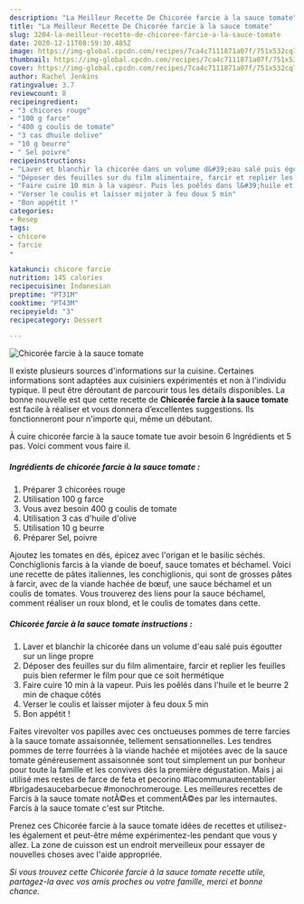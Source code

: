 ```yaml
---
description: "La Meilleur Recette De Chicorée farcie à la sauce tomate"
title: "La Meilleur Recette De Chicorée farcie à la sauce tomate"
slug: 3204-la-meilleur-recette-de-chicoree-farcie-a-la-sauce-tomate
date: 2020-12-11T08:59:30.485Z
image: https://img-global.cpcdn.com/recipes/7ca4c7111871a07f/751x532cq70/chicoree-farcie-a-la-sauce-tomate-photo-principale-de-la-recette.jpg
thumbnail: https://img-global.cpcdn.com/recipes/7ca4c7111871a07f/751x532cq70/chicoree-farcie-a-la-sauce-tomate-photo-principale-de-la-recette.jpg
cover: https://img-global.cpcdn.com/recipes/7ca4c7111871a07f/751x532cq70/chicoree-farcie-a-la-sauce-tomate-photo-principale-de-la-recette.jpg
author: Rachel Jenkins
ratingvalue: 3.7
reviewcount: 8
recipeingredient:
- "3 chicores rouge"
- "100 g farce"
- "400 g coulis de tomate"
- "3 cas dhuile dolive"
- "10 g beurre"
- " Sel poivre"
recipeinstructions:
- "Laver et blanchir la chicorée dans un volume d&#39;eau salé puis égoutter sur un linge propre"
- "Déposer des feuilles sur du film alimentaire, farcir et replier les feuilles puis bien refermer le film pour que ce soit hermétique"
- "Faire cuire 10 min à la vapeur. Puis les poêlés dans l&#39;huile et le beurre 2 min de chaque côtés"
- "Verser le coulis et laisser mijoter à feu doux 5 min"
- "Bon appétit !"
categories:
- Resep
tags:
- chicore
- farcie
- 

katakunci: chicore farcie  
nutrition: 145 calories
recipecuisine: Indonesian
preptime: "PT31M"
cooktime: "PT43M"
recipeyield: "3"
recipecategory: Dessert

---
```



![Chicorée farcie à la sauce tomate](https://img-global.cpcdn.com/recipes/7ca4c7111871a07f/751x532cq70/chicoree-farcie-a-la-sauce-tomate-photo-principale-de-la-recette.jpg)

Il existe plusieurs sources d'informations sur la cuisine. Certaines informations sont adaptées aux cuisiniers expérimentés et non à l'individu typique. Il peut être déroutant de parcourir tous les détails disponibles. La bonne nouvelle est que cette recette de <strong> Chicorée farcie à la sauce tomate </strong> est facile à réaliser et vous donnera d’excellentes suggestions. Ils fonctionneront pour n'importe qui, même un débutant.

<!--inarticleads1-->

À cuire chicorée farcie à la sauce tomate tue avoir besoin 6 Ingrédients et 5 pas. Voici comment vous faire il.

##### Ingrédients de chicorée farcie à la sauce tomate :

1. Préparer 3 chicorées rouge
1. Utilisation 100 g farce
1. Vous avez besoin 400 g coulis de tomate
1. Utilisation 3 cas d&#39;huile d&#39;olive
1. Utilisation 10 g beurre
1. Préparer  Sel, poivre


Ajoutez les tomates en dés, épicez avec l&#39;origan et le basilic séchés. Conchiglionis farcis à la viande de boeuf, sauce tomates et béchamel. Voici une recette de pâtes italiennes, les conchiglionis, qui sont de grosses pâtes à farcir, avec de la viande hachée de bœuf, une sauce béchamel et un coulis de tomates. Vous trouverez des liens pour la sauce béchamel, comment réaliser un roux blond, et le coulis de tomates dans cette. 

<!--inarticleads2-->

##### Chicorée farcie à la sauce tomate instructions :

1. Laver et blanchir la chicorée dans un volume d&#39;eau salé puis égoutter sur un linge propre
1. Déposer des feuilles sur du film alimentaire, farcir et replier les feuilles puis bien refermer le film pour que ce soit hermétique
1. Faire cuire 10 min à la vapeur. Puis les poêlés dans l&#39;huile et le beurre 2 min de chaque côtés
1. Verser le coulis et laisser mijoter à feu doux 5 min
1. Bon appétit !


Faites virevolter vos papilles avec ces onctueuses pommes de terre farcies à la sauce tomate assaisonnée, tellement sensationnelles. Les tendres pommes de terre fourrées à la viande hachée et mijotées avec de la sauce tomate généreusement assaisonnée sont tout simplement un pur bonheur pour toute la famille et les convives dès la première dégustation. Mais j ai utilisé mes restes de farce de feta et pecorino #lacommunauteentablier #brigadesaucebarbecue #monochromerouge. Les meilleures recettes de Farcis à la sauce tomate notÃ©es et commentÃ©es par les internautes. Farcis à la sauce tomate c&#39;est sur Ptitche. 

<!--inarticleads1-->

<p>
Prenez ces Chicorée farcie à la sauce tomate idées de recettes et utilisez-les également et peut-être même expérimentez-les pendant que vous y allez. La zone de cuisson est un endroit merveilleux pour essayer de nouvelles choses avec l'aide appropriée.
</p>

<p>
<i>Si vous trouvez cette Chicorée farcie à la sauce tomate recette utile, partagez-la avec vos amis proches ou votre famille, merci et bonne chance.</i>
</p>
